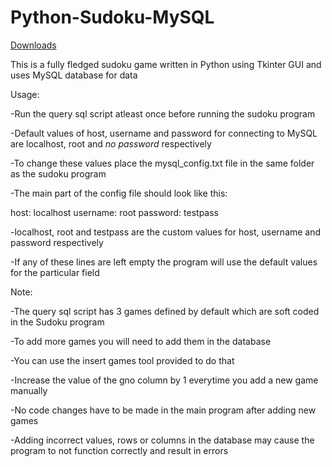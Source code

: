 # Python-Sudoku-MySQL

[Downloads](https://github.com/VarunS2002/Python-Sudoku-MySQL/releases)

This is a fully fledged sudoku game written in Python using Tkinter GUI and uses MySQL database for data

Usage:

-Run the query sql script atleast once before running the sudoku program 

-Default values of host, username and password for connecting to MySQL are localhost, root and *no password* respectively

-To change these values place the mysql_config.txt file in the same folder as the sudoku program

-The main part of the config file should look like this:


host:
localhost
username:
root
password:
testpass


-localhost, root and testpass are the custom values for host, username and password respectively

-If any of these lines are left empty the program will use the default values for the particular field

Note:

-The query sql script has 3 games defined by default which are soft coded in the Sudoku program

-To add more games you will need to add them in the database

-You can use the insert games tool provided to do that

-Increase the value of the gno column by 1 everytime you add a new game manually

-No code changes have to be made in the main program after adding new games 

-Adding incorrect values, rows or columns in the database may cause the program to not function correctly and result in errors 
